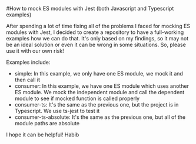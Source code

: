 #How to mock ES modules with Jest (both Javascript and Typescript examples)

After spending a lot of time fixing all of the problems I faced for mocking ES modules with Jest, I decided to create a repository to have a full-working examples how we can do that. It's only based on my findings, so it may not be an ideal solution or even it can be wrong in some situations. So, please use it with our own risk!

Examples include:

- simple: In this example, we only have one ES module, we mock it and then call it
- consumer: In this example, we have one ES module which uses another ES module. We mock the independent module and call the dependent module to see if mocked function is called properly
- consumer-ts: It's the same as the previous one, but the project is in Typescript. We use ts-jest to test it
- consumer-ts-absolute: It's the same as the previous one, but all of the module paths are absolute

I hope it can be helpful!
Habib
